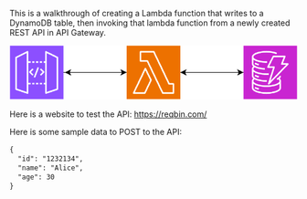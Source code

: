 This is a walkthrough of creating a Lambda function that writes to a DynamoDB table, then invoking that lambda function from a newly created REST API in API Gateway.

![alt text](https://github.com/cal-poly-dxhub/lambda-dynamo-apigw-walkthrough/blob/main/archDiagramDeploymentTrack.png)

Here is a website to test the API: https://reqbin.com/

Here is some sample data to POST to the API:

```
{
  "id": "1232134",
  "name": "Alice",
  "age": 30
}
```
